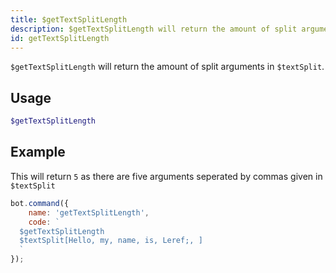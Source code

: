 ```yaml
---
title: $getTextSplitLength
description: $getTextSplitLength will return the amount of split arguments in $textSplit
id: getTextSplitLength
---
```


`$getTextSplitLength` will return the amount of split arguments in `$textSplit`.

## Usage

```php
$getTextSplitLength
```

## Example

This will return `5` as there are five arguments seperated by commas given in `$textSplit`

```javascript
bot.command({
    name: 'getTextSplitLength',
    code: `
  $getTextSplitLength
  $textSplit[Hello, my, name, is, Leref;, ]
  `
});
```

